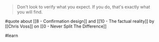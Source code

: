 > Don't look to verify what you expect. If you do, that's exactly what you will find.

#quote about [[8 - Confirmation design]] and [[10 - The factual reality]] by [[Chris Voss]] on [[0 - Never Split The Difference]]

#learn
